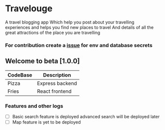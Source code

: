 # Travelouge
A travel blogging app
Which help you post about your travelling experiences and helps you find new places to travel
And details of all the great attractions of the place you are travelling

### For contribution create a [issue](https://github.com/madrix01/Travelouge/issues/new)  for env and database secrets

## Welcome to beta [1.0.0]
| CodeBase | Description |
|--|--|
| Pizza | Express backend |
| Fries | React frontend | 

### Features and other logs

 - [ ] Basic search feature is deployed advanced search will be deployed later
 - [ ] Map feature is yet to be deployed 
